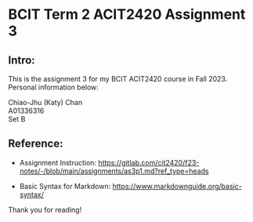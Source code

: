 # BCIT Term 2 ACIT2420 Assignment 3 


## Intro:

This is the assignment 3 for my BCIT ACIT2420 course in Fall 2023.  <br>
Personal information below: <br>


Chiao-Jhu (Katy) Chan <br>
A01336316 <br>
Set B

## Reference:

- Assignment Instruction: https://gitlab.com/cit2420/f23-notes/-/blob/main/assignments/as3p1.md?ref_type=heads

- Basic Syntax for Markdown: https://www.markdownguide.org/basic-syntax/


Thank you for reading!



